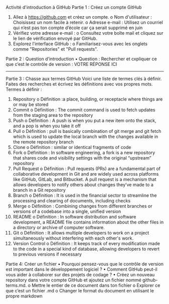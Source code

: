 Activité d'introduction à GitHub
Partie 1 : Créez un compte GitHub
1.	Allez à https://github.com et créez un compte.
o	Nom d'utilisateur : Choisissez un nom facile à retenir.
o	Adresse e-mail : Utilisez un courriel qui n’est pas ton compte d’école car ça serait supprimé en juin
2.	Vérifiez votre adresse e-mail :
o	Consultez votre boîte mail et cliquez sur le lien de vérification envoyé par GitHub.
3.	Explorez l'interface GitHub :
o	Familiarisez-vous avec les onglets comme "Repositories" et "Pull requests".

Partie 2 : Question d’introduction
•	Question : Rechercher et cxpliquer ce que c’est le contrôle de version :
VOTRE RÉPONSE ICI
________________________________________
Partie 3 : Chasse aux termes GitHub
Voici une liste de termes clés à définir. Faites des recherches et écrivez les définitions avec vos propres mots. 
Termes à définir :
1.	Repository
o	Définition :a place, building, or receptacle where things are or may be stored
2.	Commit
o	Définition :  The commit command is used to fetch updates from the staging area to the repository
3.	Push
o	Définition : A push is when you put a new item onto the stack, and a pop is when you take it off
4.	Pull
o	Définition : pull is basically combination of git merge and git fetch which is used to update the local branch with the changes available in the remote repository branch
5.	Clone
o	Définition : similar or identical fragments of code
6.	Fork
o	Définition : In software engineering, a fork is a new repository that shares code and visibility settings with the original “upstream” repository
7.	Pull Request
o	Définition : Pull requests (PRs) are a fundamental part of collaborative development in Git and are widely used across platforms like GitHub, GitLab, and Bitbucket. A pull request is a mechanism that allows developers to notify others about changes they’ve made to a branch in a Git repository
8.	Branch
o	Définition :  It is used in the financial sector to streamline the processing and clearing of documents, including checks
9.	Merge
o	Définition : Combining changes from different branches or versions of a codebase into a single, unified version
10.	README
o	Définition : In software distribution and software development, a README file contains information about the other files in a directory or archive of computer software.
11.	Git
o	Définition : It allows multiple developers to work on a project simultaneously without interfering with each other's work.
12.	Version Control
o	Définition :  It keeps track of every modification made to the code in a special kind of database, allowing developers to revert to previous versions if necessary

Partie 4: Créer un fichier
•	Pourquoi pensez-vous que le contrôle de version est important dans le développement logiciel ?
•	Comment GitHub peut-il vous aider à collaborer sur des projets de codage ?
•	Créez un nouveau repository dans votre compte GitHub et ajoutez un fichier nommé github-terms.md. 
o	Mettre le entier de ce document dans ton fichier 
o	Explorer ce que c’est un fichier .md 
o	Changer le format du document en utilisant le propre markdown
